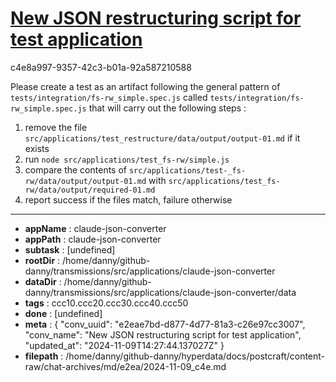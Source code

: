 # [New JSON restructuring script for test application](https://claude.ai/chat/e2eae7bd-d877-4d77-81a3-c26e97cc3007)

c4e8a997-9357-42c3-b01a-92a587210588

Please create a test as an artifact following the general pattern of `tests/integration/fs-rw_simple.spec.js` called  `tests/integration/fs-rw_simple.spec.js` that will carry out the following steps :
1. remove the file `src/applications/test_restructure/data/output/output-01.md` if it exists
2. run `node src/applications/test_fs-rw/simple.js`
3. compare the contents of  `src/applications/test-_fs-rw/data/output/output-01.md` with `src/applications/test_fs-rw/data/output/required-01.md`
4. report success if the files match, failure otherwise

---

* **appName** : claude-json-converter
* **appPath** : claude-json-converter
* **subtask** : [undefined]
* **rootDir** : /home/danny/github-danny/transmissions/src/applications/claude-json-converter
* **dataDir** : /home/danny/github-danny/transmissions/src/applications/claude-json-converter/data
* **tags** : ccc10.ccc20.ccc30.ccc40.ccc50
* **done** : [undefined]
* **meta** : {
  "conv_uuid": "e2eae7bd-d877-4d77-81a3-c26e97cc3007",
  "conv_name": "New JSON restructuring script for test application",
  "updated_at": "2024-11-09T14:27:44.137027Z"
}
* **filepath** : /home/danny/github-danny/hyperdata/docs/postcraft/content-raw/chat-archives/md/e2ea/2024-11-09_c4e.md